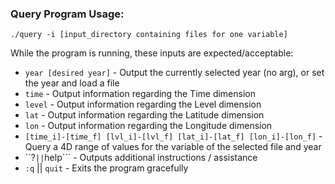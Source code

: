 ### Query Program Usage:

```
./query -i [input_directory containing files for one variable]
```

While the program is running, these inputs are expected/acceptable:

- ```year [desired year]``` - Output the currently selected year (no arg), or set the year and load a file
- ```time``` - Output information regarding the Time dimension
- ```level``` - Output information regarding the Level dimension
- ```lat``` - Output information regarding the Latitude dimension
- ```lon``` - Output information regarding the Longitude dimension
- ```[time_i]-[time_f] [lvl_i]-[lvl_f] [lat_i]-[lat_f] [lon_i]-[lon_f]``` - Query a 4D range of values for the variable of the selected file and year
- ``?``` || ```help``` - Outputs additional instructions / assistance
- ```:q``` || ```quit``` - Exits the program gracefully


